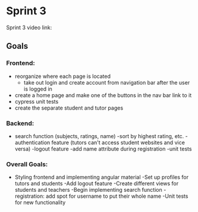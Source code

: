 # Sprint 3

Sprint 3 video link: 

## Goals
### Frontend:
- reorganize where each page is located
  - take out login and create account from navigation bar after the user is logged in
- create a home page and make one of the buttons in the nav bar link to it
- cypress unit tests
- create the separate student and tutor pages
  
### Backend:
- search function (subjects, ratings, name)
  -sort by highest rating, etc. 
-authentication feature (tutors can't access student websites and vice versa)
-logout feature
-add name attribute during registration
-unit tests
 
### Overall Goals: 
- Styling frontend and implementing angular material 
-Set up profiles for tutors and students
-Add logout feature
-Create different views for students and teachers
-Begin implementing search function
-registration: add spot for username to put their whole name
-Unit tests for new functionality








